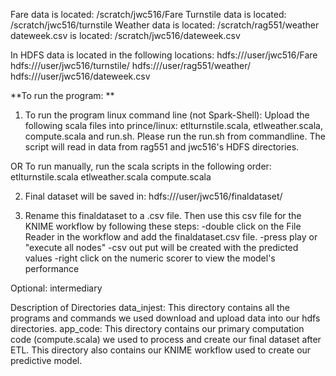 Fare data is located: /scratch/jwc516/Fare
Turnstile data is located: /scratch/jwc516/turnstile
Weather data is located: /scratch/rag551/weather
dateweek.csv is located: /scratch/jwc516/dateweek.csv

In HDFS data is located in the following locations:
hdfs:///user/jwc516/Fare
hdfs:///user/jwc516/turnstile/
hdfs:///user/rag551/weather/
hdfs:///user/jwc516/dateweek.csv

**To run the program: **
1) To run the program linux command line (not Spark-Shell):
Upload the following scala files into prince/linux: etlturnstile.scala, etlweather.scala, compute.scala and run.sh.
Please run the run.sh from commandline.
The script will read in data from rag551 and jwc516's HDFS directories.

OR
To run manually, run the scala scripts in the following order:
etlturnstile.scala
etlweather.scala
compute.scala

2) Final dataset will be saved in: hdfs:///user/jwc516/finaldataset/

3) Rename this finaldataset to a .csv file. Then use this csv file for the KNIME workflow by following these steps:
-double click on the File Reader in the workflow and add the finaldataset.csv file.
-press play or "execute all nodes"
-csv out put will be created with the predicted values
-right click on the numeric scorer to view the model's performance

Optional: intermediary 


Description of Directories
data_injest: This directory contains all the programs and commands we used download and upload data into our hdfs directories.
app_code: This directory contains our primary computation code (compute.scala) we used to process and create our final dataset after ETL. This directory also contains our KNIME workflow used to create our predictive model.
